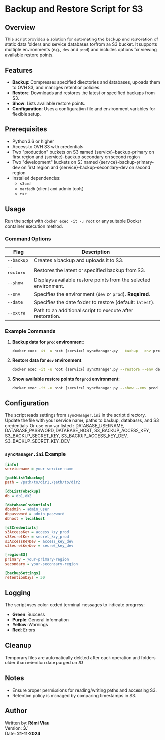 # Backup and Restore Script for S3

## Overview
This script provides a solution for automating the backup and restoration of static data folders and service databases to/from an S3 bucket. It supports multiple environments (e.g., `dev` and `prod`) and includes options for viewing available restore points.

## Features
- **Backup**: Compresses specified directories and databases, uploads them to OVH S3, and manages retention policies.
- **Restore**: Downloads and restores the latest or specified backups from S3.
- **Show**: Lists available restore points.
- **Configuration**: Uses a configuration file and environment variables for flexible setup.

## Prerequisites
- Python 3.6 or higher
- Access to OVH S3 with credentials
- Two "production" buckets on S3 named {service}-backup-primary on first region and {service}-backup-secondary on second region
- Two "development" buckets on S3 named {service}-backup-primary-dev on first region and {service}-backup-secondary-dev on second region
- Installed dependencies:
  - `s3cmd`
  - `mariadb` (client and admin tools)
  - `tar`

## Usage
Run the script with `docker exec -it -u root` or any suitable Docker container execution method.

### Command Options
| Flag             | Description                                                                 |
|------------------|-----------------------------------------------------------------------------|
| `--backup`       | Creates a backup and uploads it to S3.                                      |
| `--restore`      | Restores the latest or specified backup from S3.                           |
| `--show`         | Displays available restore points from the selected environment.            |
| `--env`          | Specifies the environment (`dev` or `prod`). **Required**.                 |
| `--date`         | Specifies the date folder to restore (default: `latest`).                 |
| `--extra`        | Path to an additional script to execute after restoration.                |

### Example Commands
1. **Backup data for `prod` environment**:
   ```bash
   docker exec -it -u root {service] syncManager.py --backup --env prod
   ```

2. **Restore data for `dev` environment**:
   ```bash
   docker exec -it -u root {service] syncManager.py --restore --env dev --date 20231121-120000
   ```

3. **Show available restore points for `prod` environment**:
   ```bash
   docker exec -it -u root {service] syncManager.py --show --env prod
   ```

## Configuration
The script reads settings from `syncManager.ini` in the script directory. Update the file with your service name, paths to backup, databases, and S3 credentials.
Or use env var listed : DATABASE_USERNAME, DATABASE_PASSWORD, DATABASE_HOST, S3_BACKUP_ACCESS_KEY, S3_BACKUP_SECRET_KEY, S3_BACKUP_ACCESS_KEY_DEV, S3_BACKUP_SECRET_KEY_DEV


### `syncManager.ini` Example
```ini
[info]
servicename = your-service-name

[pathListTobackup]
path = /path/to/dir1,/path/to/dir2

[dbListTobackup]
db = db1,db2

[databaseCredentials]
dbadmin = admin_user
dbpassword = admin_password
dbhost = localhost

[s3Credentials]
s3AccessKey = access_key_prod
s3SecretKey = secret_key_prod
s3AccessKeyDev = access_key_dev
s3SecretKeyDev = secret_key_dev

[regionS3]
primary = your-primary-region
secondary = your-secondary-region

[backupSettings]
retentionDays = 30
```

## Logging
The script uses color-coded terminal messages to indicate progress:
- **Green**: Success
- **Purple**: General information
- **Yellow**: Warnings
- **Red**: Errors

## Cleanup
Temporary files are automatically deleted after each operation and folders older than retention date purged on S3

## Notes
- Ensure proper permissions for reading/writing paths and accessing S3.
- Retention policy is managed by comparing timestamps in S3.

## Author
Written by: **Rémi Viau**  
Version: **3.1**  
Date: **21-11-2024**
